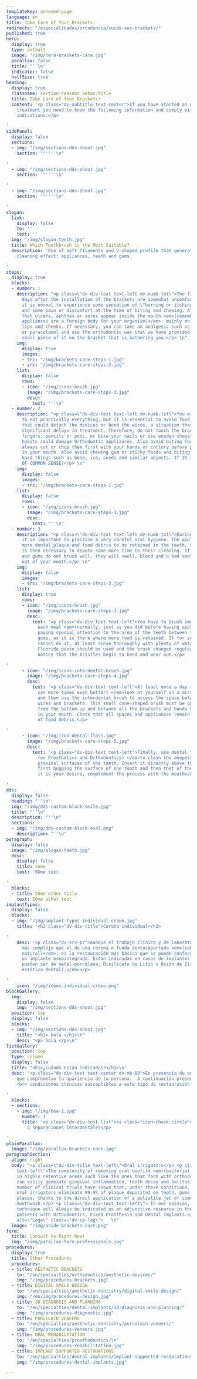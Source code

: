 ```yaml
---
templateKey: annexed-page
language: en
title: Take Care of Your Brackets!
redirects: "/especialidades/ortodoncia/cuide-sus-brackets/"
published: true
hero:
  display: true
  type: default
  image: "/img/hero-brackets-care.jpg"
  parallax: false
  title: "''\n"
  indicator: false
  halfSize: true
heading:
  display: true
  classname: section-reasons bebas-title
  title: Take Care of Your Brackets!
  content: '<p class="dv-subtitle text-center">If you have started an orthodontic
    treatment you need to know the following information and comply with these simple
    indications:</p>

'
sidePanel:
  display: false
  sections:
  - img: "/img/sections-dds-shoot.jpg"
    section: '"''''\n"

'
  - img: "/img/sections-dds-shoot.jpg"
    section: '"''''\n"

'
  - img: "/img/sections-dds-shoot.jpg"
    section: '"''''\n"

'
slogan:
  link:
    display: false
    to: ''
    text: ''
  img: "/img/slogan-teeth.jpg"
  title: Which Toothbrush is the Most Suitable?
  description: 'One of soft filaments and V-shaped profile that generates a triple
    cleaning effect: appliances, teeth and gums.

'
steps:
  display: true
  blocks:
  - number: 1
    description: "<p class=\"dv-div-text text-left dv-numb-txt\">The first 3 or 4
      days after the installation of the brackets are somewhat uncomfortable because
      it is normal to experience some sensation of \"burning or itching\" in the gums
      and some pain or discomfort at the time of biting and chewing. Also, it is possible
      that ulcers, aphthas or sores appear inside the mouth <em>(remember that the
      appliances are a foreign body for your organism)</em>, mainly on the tongue,
      lips and cheeks. If necessary, you can take an analgesic such as acetaminophen
      or paracetamol and use the orthodontic wax that we have provided, placing a
      small piece of it on the bracket that is bothering you.</p> \n"
    img:
      display: true
      images:
      - src: "/img/brackets-care-steps-1.jpg"
      - src: "/img/brackets-care-steps-2.jpg"
    list:
      display: false
      rows:
      - icon: "/img/icons-brush.jpg"
        image: "/img/brackets-care-steps-3.jpg"
        desc:
          text: "''\n"
  - number: 2
    description: "<p class=\"dv-div-text text-left dv-numb-txt\">You will be able
      to eat practically everything, but it is essential to avoid food and hard objects
      that could detach the devices or bend the wires, a situation that would cause
      significant delays in treatment. Therefore, do not touch the brackets with your
      fingers, pencils or pens, or bite your nails or use wooden chopsticks. All these
      habits could damage Orthodontic appliances. Also avoid biting foods directly,
      always cut or chop them first with your hands or cutlery before putting them
      in your mouth. Also avoid chewing gum or sticky foods and biting excessively
      hard things such as bone, ice, seeds and similar objects. IT IS JUST A MATTER
      OF COMMON SENSE!</p> \n"
    img:
      display: false
      images:
      - src: "/img/brackets-care-steps-1.jpg"
    list:
      display: false
      rows:
      - icon: "/img/icons-brush.jpg"
        image: "/img/brackets-care-steps-3.jpg"
        desc:
          text: "''\n"
  - number: 3
    description: "<p class=\"dv-div-text text-left dv-numb-txt\">During the treatment
      it is important to practice a very careful oral hygiene. The appliances cause
      more dental plaque and food debris to be retained in the teeth, therefore it
      is then necessary to devote some more time to their cleaning. If your teeth
      and gums do not brush well, they will swell, bleed and a bad smell will come
      out of your mouth.</p> \n"
    img:
      display: false
      images:
      - src: "/img/brackets-care-steps-3.jpg"
    list:
      display: true
      rows:
      - icon: "/img/icons-brush.jpg"
        image: "/img/brackets-care-steps-3.jpg"
        desc:
          text: '<p class="dv-div-text text-left">You have to brush immediately after
            each meal <em>(normally, just as you did before having appliances)</em>,
            paying special attention to the area of the teeth between the braces and
            gums, as it is there where more food is retained. If for some reason you
            cannot do it, at least rinse thoroughly with plenty of water or mouthwash.
            Fluoride paste should be used and the brush changed regularly, when you
            notice that the bristles begin to bend and wear out.</p>

'
      - icon: "/img/icons-interdental-brush.jpg"
        image: "/img/brackets-care-steps-4.jpg"
        desc:
          text: '<p class="dv-div-text text-left">At least once a day <em>(if you
            can more times even better) </em>look at yourself in a mirror after brushing
            and then use the interdental brush to access the space between teeth,
            wires and brackets. This small cone-shaped brush must be operated vertically,
            from the bottom up and between all the brackets and bands that you have
            in your mouth. Check that all spaces and appliances remain clean and free
            of food debris.</p>

'
      - icon: "/img/icon-dental-floss.jpg"
        image: "/img/brackets-care-steps-5.jpg"
        desc:
          text: '<p class="dv-div-text text-left">Finally, use dental floss <em>(Special
            for Prosthetics and Orthodontics) </em>to clean the deepest areas of the
            proximal surfaces of the teeth. Insert it directly above the wire arch,
            first hugging the surface of one tooth and then that of the other. If
            it is your desire, complement the process with the mouthwash of your choice.</p>

'
dds:
  display: false
  heading: "''\n"
  img: "/img/dds-custom-block-smile.jpg"
  title: "''\n"
  description: "''\n"
  sections:
  - img: "/img/dds-custom-block-oval.png"
    description: "''\n"
paragraph:
  display: false
  image: "/img/slogan-teeth.jpg"
  desc:
    display: false
    title: some
    text: 'SOme text

'
  blocks:
  - title: SOme other title
    text: SOme other text
implantTypes:
  display: false
  blocks:
  - img: "/img/implant-types-individual-crown.jpg"
    title: '<h2 class="dv-div-title">Corona individual</h2>

'
    desc: '<p class="dv-srv-pr">Aunque el trabajo clínico y de laboratorio es mucho
      más complejo que el de una corona o funda dentosoportada <em>(sobre un diente
      natural)</em>, es la restauración más básica que se puede confeccionar sobre
      un implante oseointegrado. Están indicadas en casos de implantes unitarios y
      pueden ser de metal-porcelana, Disilicato de Litio u Óxido de Zirconio <em>(alta
      estética dental).</em></p>

'
    icon: "/img/icons-individual-crown.png"
blockGallery:
  img:
    display: false
    img: "/img/sections-dds-shoot.jpg"
  position: top
  display: false
  blocks:
  - img: "/img/sections-dds-shoot.jpg"
    title: "<h1> hola </h1>\n"
    desc: "<p> hola </p>\n"
listGallery:
  position: top
  type: column
  display: false
  title: "<h1>¿Cuándo están indicadas?</h1>\n"
  desc: '<p class="dv-div-text text-center dv-mb-83">En presencia de anomalías estéticas
    que comprometan la apariencia de la persona.  A continuación presentamos diversas
    <br> condiciones clínicas susceptibles a este tipo de restauración dental:</p>

'
  blocks:
  - sections:
    - img: "/img/b&a-1.jpg"
      number: 1
      title: '<p class="dv-div-text list"><i class="icon-check circle"></i>Diastemas
        o separaciones interdentales</p>

'
plainParallax:
  image: "/img/parallax-brackets-care.jpg"
paragraphSection:
  align: right
  body: "<p class=\"dv-div-title text-left\">Oral irrigators</p> <p class=\"dv-div-text
    text-left\">The complexity of removing oral biofilm <em>(bacterial plaque)</em>
    in highly retentive areas such like the ones that form with orthodontic appliances
    can easily generate gingival inflammation, tooth decay and halitosis. A large
    number of clinical trials have shown that, under these conditions, Waterpik<sup>®</sup>
    oral irrigators eliminate 99.9% of plaque deposited on teeth, gums and hard-to-reach
    places, thanks to the direct application of a pulsatile jet of common water or
    mouthwash.</p> <p class=\"dv-div-text text-left\"> In our opinion, the irrigation
    technique will always be indicated as an adjunctive resource in the hygiene of
    patients with Orthodontics, Fixed Prosthesis and Dental Implants.</p><img src=\"https://dentalvip.com.ve/wp-content/uploads/2018/09/cuide-sus-brackets-waterpik.jpg\"
    alt=\"Logo\" class=\"dv-sp-log\">   \n"
  image: "/img/aside-brackets-care.png"
form:
  title: Consult Us Right Now!
  img: "/img/parallax-form-professionals.jpg"
procedures:
  display: true
  title: Other Procedures
  procedures:
  - title: AESTHETIC BRACKETS
    to: "/en/specialties/orthodontics/aesthetic-devices/"
    img: "/img/procedures-brackets.jpg"
  - title: DIGITAL SMILE DESIGN
    to: "/en/specialties/aesthetic-dentistry/digital-smile-design/"
    img: "/en/img/procedures-design.jpg"
  - title: 3D DIAGNOSIS AND PLANNING
    to: "/en/specialties/dental-implants/3d-diagnosis-and-planning/"
    img: "/img/procedures-diagnostic.jpg"
  - title: PORCELAIN VENEERS
    to: "/en/specialties/aesthetic-dentistry/porcelain-veneers/"
    img: "/img/procedures-veneers.jpg"
  - title: ORAL REHABILITATION
    to: "/en/specialties/prosthodontics/\n"
    img: "/img/procedures-rehabilitation.jpg"
  - title: IMPLANT SUPPORTED RESTORATIONS
    to: "/en/specialties/dental-implants/implant-supported-restorations/"
    img: "/img/procedures-dental-implants.jpg"

---
```

